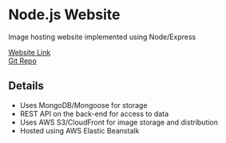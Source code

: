 # Node.js Website
Image hosting website implemented using Node/Express  

[Website Link](https://fathomless-wave-52759.herokuapp.com)  
[Git Repo](https://github.com/grepsedawkcat/nodejs_website)  

## Details
* Uses MongoDB/Mongoose for storage
* REST API on the back-end for access to data
* Uses AWS S3/CloudFront for image storage and distribution
* Hosted using AWS Elastic Beanstalk
